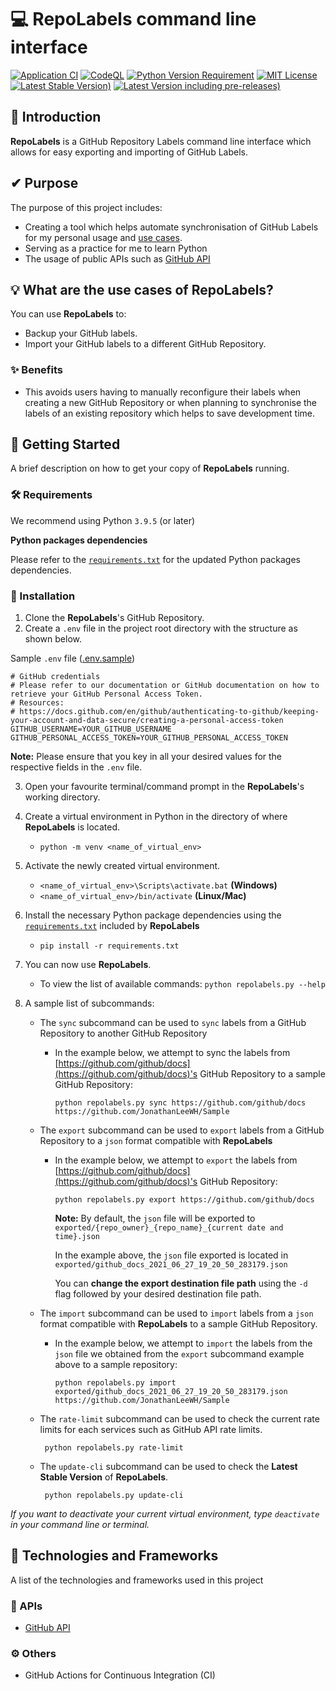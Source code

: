 # 💻 RepoLabels command line interface

[![Application CI](https://github.com/lwhjon/repo-labels-cli/actions/workflows/app-test.yml/badge.svg)](https://github.com/lwhjon/repo-labels-cli/actions/workflows/app-test.yml)
[![CodeQL](https://github.com/lwhjon/repo-labels-cli/actions/workflows/codeql-analysis.yml/badge.svg)](https://github.com/lwhjon/repo-labels-cli/actions/workflows/codeql-analysis.yml)
[![Python Version Requirement](https://img.shields.io/badge/Python-%3E=_3.9.5-blue)](https://www.python.org/downloads/)
[![MIT License](https://img.shields.io/badge/License-MIT-blue)](https://github.com/lwhjon/repo-labels-cli/blob/master/LICENSE)
[![Latest Stable Version)](https://img.shields.io/github/v/release/lwhjon/repo-labels-cli?color=blue&label=Latest%20Stable%20Version)](https://github.com/lwhjon/repo-labels-cli/releases/latest)
[![Latest Version including pre-releases)](https://img.shields.io/github/v/release/lwhjon/repo-labels-cli?color=blue&include_prereleases&label=Latest%20Version%20%28including%20pre%20releases%29)](https://github.com/lwhjon/repo-labels-cli/releases)

## 🎉 Introduction

**RepoLabels** is a GitHub Repository Labels command line interface which allows for easy exporting and importing of GitHub Labels.

## ✔ Purpose

The purpose of this project includes:

- Creating a tool which helps automate synchronisation of GitHub Labels for my personal usage and [use cases](#what-are-the-use-cases-of-repolabels).
- Serving as a practice for me to learn Python
- The usage of public APIs such as [GitHub API](https://docs.github.com/en/rest)

## 💡 What are the use cases of RepoLabels?

You can use **RepoLabels** to:

- Backup your GitHub labels.
- Import your GitHub labels to a different GitHub Repository.

### ✨ Benefits

- This avoids users having to manually reconfigure their labels when creating a new GitHub Repository or when planning to synchronise the labels of an existing repository which helps to save development time.

## 📌 Getting Started

A brief description on how to get your copy of **RepoLabels** running.

### 🛠 Requirements

We recommend using Python `3.9.5` (or later)

**Python packages dependencies**

Please refer to the [`requirements.txt`](https://github.com/lwhjon/repo-labels-cli/blob/master/requirements.txt) for the updated Python packages dependencies.

### 💾 Installation

1. Clone the **RepoLabels**'s GitHub Repository.
2. Create a `.env` file in the project root directory with the structure as shown below.

Sample `.env` file ([.env.sample](https://github.com/lwhjon/repo-labels-cli/blob/master/.env.example))

```Shell
# GitHub credentials
# Please refer to our documentation or GitHub documentation on how to retrieve your GitHub Personal Access Token.
# Resources:
# https://docs.github.com/en/github/authenticating-to-github/keeping-your-account-and-data-secure/creating-a-personal-access-token
GITHUB_USERNAME=YOUR_GITHUB_USERNAME
GITHUB_PERSONAL_ACCESS_TOKEN=YOUR_GITHUB_PERSONAL_ACCESS_TOKEN
```

**Note:** Please ensure that you key in all your desired values for the respective fields in the `.env` file.

3. Open your favourite terminal/command prompt in the **RepoLabels**'s working directory.
4. Create a virtual environment in Python in the directory of where **RepoLabels** is located.
   - `python -m venv <name_of_virtual_env>`
5. Activate the newly created virtual environment.
   - `<name_of_virtual_env>\Scripts\activate.bat` **(Windows)**
   - `<name_of_virtual_env>/bin/activate` **(Linux/Mac)**
6. Install the necessary Python package dependencies using the [`requirements.txt`](https://github.com/lwhjon/repo-labels-cli/blob/master/requirements.txt) included by **RepoLabels**
   - `pip install -r requirements.txt`
7. You can now use **RepoLabels**.
   - To view the list of available commands: `python repolabels.py --help`
8. A sample list of subcommands:

   - The `sync` subcommand can be used to `sync` labels from a GitHub Repository to another GitHub Repository

     - In the example below, we attempt to sync the labels from [https://github.com/github/docs](https://github.com/github/docs)'s GitHub Repository to a sample GitHub Repository:

       ```Shell
       python repolabels.py sync https://github.com/github/docs https://github.com/JonathanLeeWH/Sample
       ```

   - The `export` subcommand can be used to `export` labels from a GitHub Repository to a `json` format compatible with **RepoLabels**

     - In the example below, we attempt to `export` the labels from [https://github.com/github/docs](https://github.com/github/docs)'s GitHub Repository:

       ```Shell
       python repolabels.py export https://github.com/github/docs
       ```

       **Note:** By default, the `json` file will be exported to `exported/{repo_owner}_{repo_name}_{current date and time}.json`

       In the example above, the `json` file exported is located in `exported/github_docs_2021_06_27_19_20_50_283179.json`

       You can **change the export destination file path** using the `-d` flag followed by your desired destination file path.

   - The `import` subcommand can be used to `import` labels from a `json` format compatible with **RepoLabels** to a sample GitHub Repository.

     - In the example below, we attempt to `import` the labels from the `json` file we obtained from the `export` subcommand example above to a sample repository:

       ```Shell
       python repolabels.py import exported/github_docs_2021_06_27_19_20_50_283179.json https://github.com/JonathanLeeWH/Sample
       ```

   - The `rate-limit` subcommand can be used to check the current rate limits for each services such as GitHub API rate limits.

     ```Shell
      python repolabels.py rate-limit
     ```

   - The `update-cli` subcommand can be used to check the **Latest Stable Version** of **RepoLabels**.

     ```Shell
      python repolabels.py update-cli
     ```

_If you want to deactivate your current virtual environment, type `deactivate` in your command line or terminal._

## 🧰 Technologies and Frameworks

A list of the technologies and frameworks used in this project

### 🔎 APIs

- [GitHub API](https://docs.github.com/en/rest)

### ⚙ Others

- GitHub Actions for Continuous Integration (CI)
